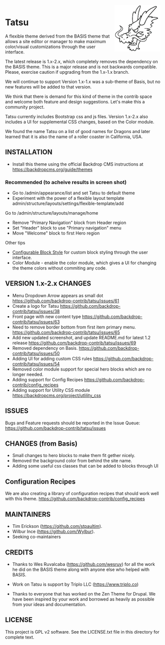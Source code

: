 <img src="https://raw.githubusercontent.com/backdrop-contrib/tatsu/1.x-2.x/images/tatsu.png" alt="Tatsu the Dragon" align="right" width="150" height="150">

# Tatsu
A flexible theme derived from the BASIS theme that allows a site editor or manager to make maximum color/visual customizations through the user interface. 

The latest release is 1.x-2.x, which completely removes the dependency on the BASIS theme. This is a major release and is not backwards compatible. Please, exercise caution if upgrading from the 1.x-1.x branch.

We will continue to support Version 1.x-1.x was a sub-theme of Basis, but no new features will be added to that version.  

We think that there is demand for this kind of theme in the contrib space and welcome both feature and design suggestions. Let's make this a community project. 

Tatsu currently includes Bootstrap css and js files. Version 1.x-2.x also includes a UI for supplemental CSS changes, based on the Color module.

We found the name Tatsu on a list of good names for Dragons and later 
learned that it is also the name of a roller coaster in California, USA.  

## INSTALLATION

- Install this theme using the official Backdrop CMS instructions at
  https://backdropcms.org/guide/themes
  
### Recommended (to acheive results in screen shot)

- Go to /admin/appearance/list and set Tatsu to default theme
- Experiment with the power of a flexible layout template admin/structure/layouts/settings/flexible-template/add
  
Go to /admin/structure/layouts/manage/home  
- Remove "Primary Navigation" block from Header region
- Set "Header" block to use "Primary navigation" menu
- Move "Welcome" block to first Hero region

Other tips
- [Configurable Block Style](https://backdropcms.org/project/configurable_block_style) for custom block styling through the user interface.
- Color Module - enable the color module, which gives a UI for changing the theme colors without commiting any code.  
  
## VERSION 1.x-2.x CHANGES

- Menu Dropdown Arrow appears as small dot 
  https://github.com/backdrop-contrib/tatsu/issues/61
- Create a logo for Tatsu 
  https://github.com/backdrop-contrib/tatsu/issues/38
- Front page with new content type 
  https://github.com/backdrop-contrib/tatsu/issues/63
- Need to remove border bottom from first item primary menu.
  https://github.com/backdrop-contrib/tatsu/issues/65
- Add new updated screenshot, and update README.md for latest 1.2 release
  https://github.com/backdrop-contrib/tatsu/issues/69
- Removed dependency on Basis. 
  https://github.com/backdrop-contrib/tatsu/issues/50
- Adding UI for adding custom CSS rules
  https://github.com/backdrop-contrib/tatsu/issues/54
- Removed color module support for special hero blocks which are
  no longer needed.
- Adding support for Config Recipes
  https://github.com/backdrop-contrib/config_recipes
- Adding support for Utility CSS module
  https://backdropcms.org/project/utlility_css
  
## ISSUES

Bugs and Feature requests should be reported in the Issue Queue:
https://github.com/backdrop-contrib/tatsu/issues

## CHANGES (from Basis)

* Small changes to hero blocks to make them fit gether nicely.
* Removed the background color from behind the site name.
* Adding some useful css classes that can be added to blocks through UI
  
## Configuration Recipes

We are also creating a library of configuration recipes that should work well with this theme. 
https://github.com/backdrop-contrib/config_recipes

## MAINTAINERS

- Tim Erickson (https://github.com/stpaultim).
- Wilbur Ince (https://github.com/Wylbur).
- Seeking co-maintainers


## CREDITS

- Thanks to Wes Ruvalcaba (https://github.com/wesruv) for all the work he did on the BASIS theme along with anyone else who helped with BASIS.
  
- Work on Tatsu is support by Triplo LLC (https://www.triplo.co)

- Thanks to everyone that has worked on the Zen Theme for Drupal.  We have been inspired by your work and borrowed as heavily as possible from your ideas and documentation.

## LICENSE

This project is GPL v2 software. See the LICENSE.txt file in this directory for complete text.
